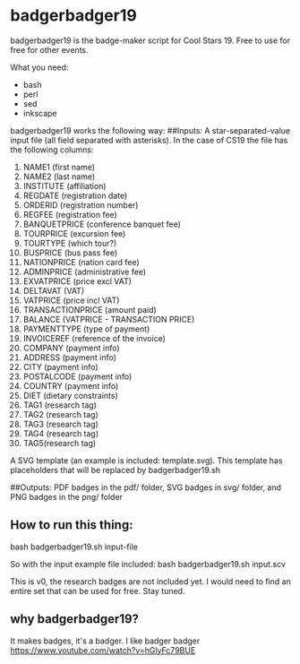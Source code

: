 # badgerbadger19
badgerbadger19 is the badge-maker script for Cool Stars 19. Free to use for free for other events.

What you need:
- bash
- perl
- sed
- inkscape

badgerbadger19 works the following way:
##Inputs:
A star-separated-value input file (all field separated with asterisks). In the case of CS19 the file has the following columns:
1. NAME1 (first name)
2. NAME2 (last name)
3. INSTITUTE (affiliation)
4. REGDATE (registration date)
5. ORDERID (registration number)
6. REGFEE  (registration fee)
7. BANQUETPRICE (conference banquet fee)
8. TOURPRICE (excursion fee)
9. TOURTYPE (which tour?)
10. BUSPRICE (bus pass fee)
11. NATIONPRICE (nation card fee)
12. ADMINPRICE (administrative fee)
13. EXVATPRICE (price excl VAT)
14. DELTAVAT (VAT)
15. VATPRICE (price incl VAT)
16. TRANSACTIONPRICE (amount paid)
17. BALANCE (VATPRICE - TRANSACTION PRICE)
18. PAYMENTTYPE (type of payment)
19. INVOICEREF (reference of the invoice)
20. COMPANY (payment info)
21. ADDRESS (payment info)
22. CITY (payment info)
23. POSTALCODE (payment info)
24. COUNTRY (payment info)
25. DIET (dietary constraints)
26. TAG1 (research tag)
27. TAG2 (research tag)
28. TAG3 (research tag)
29. TAG4 (research tag)
30. TAG5(research tag)

A SVG template (an example is included: template.svg). This template has placeholders that will be replaced by badgerbadger19.sh

##Outputs:
PDF badges in the pdf/ folder, SVG badges in svg/ folder, and PNG badges in the png/ folder

## How to run this thing:
bash badgerbadger19.sh input-file

So with the input example file included:
bash badgerbadger19.sh input.scv

This is v0, the research badges are not included yet. I would need to find an entire set that can be used for free. Stay tuned.

## why badgerbadger19?
It makes badges, it's a badger. I like badger badger https://www.youtube.com/watch?v=hGlyFc79BUE
